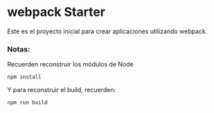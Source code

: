 # webpack Starter

Este es el proyecto inicial para crear aplicaciones utilizando webpack.

### Notas:
Recuerden reconstruir los módulos de Node

```
npm install
```

Y para reconstruir el build, recuerden:
```
npm run build
```